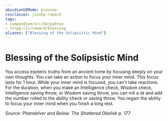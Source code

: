 ```yaml
---
obsidianUIMode: preview
cssclasses: json5e-reward
tags:
- compendium/src/5e/pabtso
- ttrpg-cli/reward/blessing
aliases: ["Blessing of the Solipsistic Mind"]
---
```

# Blessing of the Solipsistic Mind

You access esoteric truths from an ancient tome by focusing deeply on your own thoughts. You can take an action to focus your inner mind. This focus lasts for 1 hour. While your inner mind is focused, you can't take reactions. For the duration, when you make an Intelligence check, Wisdom check, Intelligence saving throw, or Wisdom saving throw, you can roll a `d8` and add the number rolled to the ability check or saving throw. You regain the ability to focus your inner mind when you finish a long rest.

*Source: Phandelver and Below: The Shattered Obelisk p. 177*